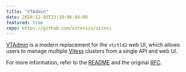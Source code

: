 ```yaml
---
title: "VTAdmin"
date: 2020-12-08T23:10:06-04:00
featured: true
repo: https://github.com/vitessio/vitess
---
```


[VTAdmin] is a modern replacement for the `vtctld2` web UI, which allows
users to manage multiple [Vitess] clusters from a single API and web UI.

[VTAdmin]: https://github.com/vitessio/vitess/tree/main/go/vt/vtadmin
[Vitess]: https://vitess.io/


For more information, refer to the [README] and the original [RFC].

[README]: https://github.com/vitessio/vitess/blob/main/go/vt/vtadmin/README.md
[RFC]: https://github.com/vitessio/vitess/issues/7117
